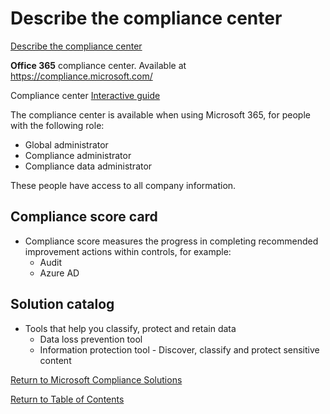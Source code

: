 # Describe the compliance center

[Describe the compliance center](https://docs.microsoft.com/en-us/learn/modules/describe-compliance-management-capabilities-microsoft/3-describe-compliance-center)

**Office 365** compliance center. Available at https://compliance.microsoft.com/

Compliance center [Interactive guide](https://edxinteractivepage.blob.core.windows.net/edxpages/Security%20fundamentals/LP04M02%20-%20Explore%20Compliance%20Center/index.html)

The compliance center is available when using Microsoft 365, for people with the following role:
* Global administrator
* Compliance administrator
* Compliance data administrator

These people have access to all company information.

## Compliance score card
*  Compliance score measures the progress in completing recommended improvement actions within controls, for example:
    * Audit
    * Azure AD

## Solution catalog
* Tools that help you classify, protect and retain data
    * Data loss prevention tool
    * Information protection tool - Discover, classify and protect sensitive content



[Return to Microsoft Compliance Solutions](README.md)

[Return to Table of Contents](../README.md)